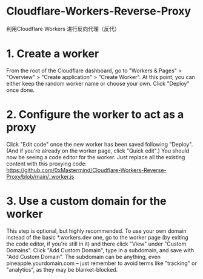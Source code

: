 # Cloudflare-Workers-Reverse-Proxy
利用Cloudflare Workers 进行反向代理（反代）

# 1. Create a worker
From the root of the Cloudflare dashboard, go to "Workers & Pages" > "Overview" > "Create application" > "Create Worker". At this point, you can either keep the random worker name or choose your own. Click "Deploy" once done.

# 2. Configure the worker to act as a proxy
Click "Edit code" once the new worker has been saved following "Deploy". (And if you're already on the worker page, click "Quick edit".) You should now be seeing a code editor for the worker. Just replace all the existing content with this proxying code:
https://github.com/0xMastermind/Cloudflare-Workers-Reverse-Proxy/blob/main/_worker.js

# 3. Use a custom domain for the worker
This step is optional, but highly recommended. To use your own domain instead of the basic *.workers.dev one, go to the worker page (by exiting the code editor, if you're still in it) and there click "View" under "Custom Domains". Click "Add Custom Domain", type in a subdomain, and save with "Add Custom Domain". The subdomain can be anything, even pineapple.yourdomain.com – just remember to avoid terms like "tracking" or "analytics", as they may be blanket-blocked.
